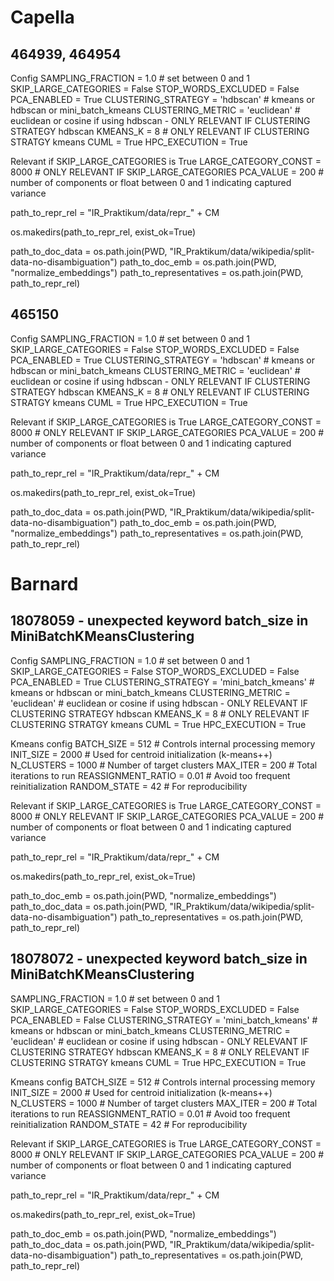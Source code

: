 # Capella
## 464939, 464954
Config
SAMPLING_FRACTION = 1.0  # set between 0 and 1
SKIP_LARGE_CATEGORIES = False
STOP_WORDS_EXCLUDED = False
PCA_ENABLED = True
CLUSTERING_STRATEGY = 'hdbscan' # kmeans or hdbscan or mini_batch_kmeans
CLUSTERING_METRIC = 'euclidean' # euclidean or cosine if using hdbscan - ONLY RELEVANT IF CLUSTERING STRATEGY hdbscan
KMEANS_K = 8 # ONLY RELEVANT IF CLUSTERING STRATGY kmeans
CUML = True
HPC_EXECUTION = True

Relevant if SKIP_LARGE_CATEGORIES is True
LARGE_CATEGORY_CONST = 8000 # ONLY RELEVANT IF SKIP_LARGE_CATEGORIES
PCA_VALUE = 200 # number of components or float between 0 and 1 indicating captured variance

path_to_repr_rel = "IR_Praktikum/data/repr_" + CM

os.makedirs(path_to_repr_rel, exist_ok=True)

path_to_doc_data = os.path.join(PWD, "IR_Praktikum/data/wikipedia/split-data-no-disambiguation")
path_to_doc_emb = os.path.join(PWD, "normalize_embeddings")
path_to_representatives = os.path.join(PWD, path_to_repr_rel)

## 465150
Config
SAMPLING_FRACTION = 1.0  # set between 0 and 1
SKIP_LARGE_CATEGORIES = False
STOP_WORDS_EXCLUDED = False
PCA_ENABLED = True
CLUSTERING_STRATEGY = 'hdbscan' # kmeans or hdbscan or mini_batch_kmeans
CLUSTERING_METRIC = 'euclidean' # euclidean or cosine if using hdbscan - ONLY RELEVANT IF CLUSTERING STRATEGY hdbscan
KMEANS_K = 8 # ONLY RELEVANT IF CLUSTERING STRATGY kmeans
CUML = True
HPC_EXECUTION = True

Relevant if SKIP_LARGE_CATEGORIES is True
LARGE_CATEGORY_CONST = 8000 # ONLY RELEVANT IF SKIP_LARGE_CATEGORIES
PCA_VALUE = 200 # number of components or float between 0 and 1 indicating captured variance

path_to_repr_rel = "IR_Praktikum/data/repr_" + CM

os.makedirs(path_to_repr_rel, exist_ok=True)

path_to_doc_data = os.path.join(PWD, "IR_Praktikum/data/wikipedia/split-data-no-disambiguation")
path_to_doc_emb = os.path.join(PWD, "normalize_embeddings")
path_to_representatives = os.path.join(PWD, path_to_repr_rel)

# Barnard
## 18078059 - unexpected keyword batch_size in MiniBatchKMeansClustering

Config
SAMPLING_FRACTION = 1.0  # set between 0 and 1
SKIP_LARGE_CATEGORIES = False
STOP_WORDS_EXCLUDED = False
PCA_ENABLED = True
CLUSTERING_STRATEGY = 'mini_batch_kmeans' # kmeans or hdbscan or mini_batch_kmeans
CLUSTERING_METRIC = 'euclidean' # euclidean or cosine if using hdbscan - ONLY RELEVANT IF CLUSTERING STRATEGY hdbscan
KMEANS_K = 8 # ONLY RELEVANT IF CLUSTERING STRATGY kmeans
CUML = True
HPC_EXECUTION = True

Kmeans config
BATCH_SIZE = 512         # Controls internal processing memory
INIT_SIZE = 2000         # Used for centroid initialization (k-means++)
N_CLUSTERS = 1000        # Number of target clusters
MAX_ITER = 200           # Total iterations to run
REASSIGNMENT_RATIO = 0.01  # Avoid too frequent reinitialization
RANDOM_STATE = 42        # For reproducibility

Relevant if SKIP_LARGE_CATEGORIES is True
LARGE_CATEGORY_CONST = 8000 # ONLY RELEVANT IF SKIP_LARGE_CATEGORIES
PCA_VALUE = 200 # number of components or float between 0 and 1 indicating captured variance

path_to_repr_rel = "IR_Praktikum/data/repr_" + CM

os.makedirs(path_to_repr_rel, exist_ok=True)

path_to_doc_emb = os.path.join(PWD, "normalize_embeddings")
path_to_doc_data = os.path.join(PWD, "IR_Praktikum/data/wikipedia/split-data-no-disambiguation")
path_to_representatives = os.path.join(PWD, path_to_repr_rel)

## 18078072 - unexpected keyword batch_size in MiniBatchKMeansClustering
SAMPLING_FRACTION = 1.0  # set between 0 and 1
SKIP_LARGE_CATEGORIES = False
STOP_WORDS_EXCLUDED = False
PCA_ENABLED = False
CLUSTERING_STRATEGY = 'mini_batch_kmeans' # kmeans or hdbscan or mini_batch_kmeans
CLUSTERING_METRIC = 'euclidean' # euclidean or cosine if using hdbscan - ONLY RELEVANT IF CLUSTERING STRATEGY hdbscan
KMEANS_K = 8 # ONLY RELEVANT IF CLUSTERING STRATGY kmeans
CUML = True
HPC_EXECUTION = True

Kmeans config
BATCH_SIZE = 512         # Controls internal processing memory
INIT_SIZE = 2000         # Used for centroid initialization (k-means++)
N_CLUSTERS = 1000        # Number of target clusters
MAX_ITER = 200           # Total iterations to run
REASSIGNMENT_RATIO = 0.01  # Avoid too frequent reinitialization
RANDOM_STATE = 42        # For reproducibility

Relevant if SKIP_LARGE_CATEGORIES is True
LARGE_CATEGORY_CONST = 8000 # ONLY RELEVANT IF SKIP_LARGE_CATEGORIES
PCA_VALUE = 200 # number of components or float between 0 and 1 indicating captured variance

path_to_repr_rel = "IR_Praktikum/data/repr_" + CM

os.makedirs(path_to_repr_rel, exist_ok=True)

path_to_doc_emb = os.path.join(PWD, "normalize_embeddings")
path_to_doc_data = os.path.join(PWD, "IR_Praktikum/data/wikipedia/split-data-no-disambiguation")
path_to_representatives = os.path.join(PWD, path_to_repr_rel)